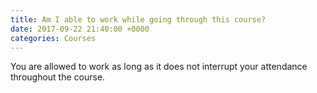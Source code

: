 ```yaml
---
title: Am I able to work while going through this course?
date: 2017-09-22 21:40:00 +0000
categories: Courses
---
```


You are allowed to work as long as it does not interrupt your attendance throughout the course.
